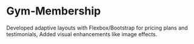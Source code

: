 # Gym-Membership
Developed adaptive layouts with Flexbox/Bootstrap for pricing plans and testimonials, Added visual enhancements like image effects.
